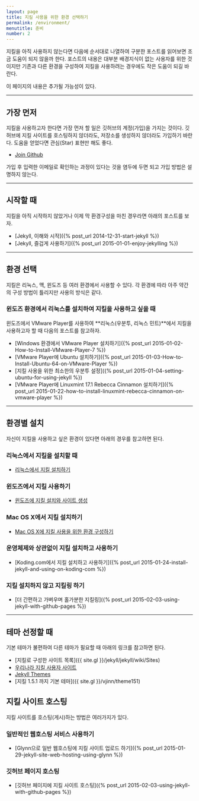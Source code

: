 ```yaml
---
layout: page
title: 지킬 사용을 위한 환경 선택하기
permalink: /environment/
menutitle: 준비
number: 2
---
```


지킬을 아직 사용하지 않는다면 다음에 순서대로 나열하여 구분한 포스트를 읽어보면 조금 도움이 되지 않을까 한다. 포스트의 내용은 대부분 배경지식이 없는 사용자를 위한 것이지만 기존과 다른 환경을 구성하여 지킬을 사용하려는 경우에도 작은 도움이 되길 바란다.

이 페이지의 내용은 추가될 가능성이 있다.

---

## 가장 먼저

지킬을 사용하고자 한다면 가장 먼저 할 일은 깃허브의 계정(가입)을 가지는 것이다. 깃허브에 지킬 사이트를 호스팅하지 않더라도, 저장소를 생성하지 않더라도 가입하기 바란다. 도움을 얻었다면 관심(Star) 표현만 해도 좋다.

 - [Join Github](https://github.com/join)

가입 후 입력한 이메일로 확인하는 과정이 있다는 것을 염두에 두면 되고 가입 방법은 설명하지 않는다.

---

## 시작할 때

지킬을 아직 시작하지 않았거나 이제 막 환경구성을 마친 경우라면 아래의 포스트를 보자.

 - [Jekyll, 이해와 시작]({% post_url 2014-12-31-start-jekyll %})
 - [Jekyll, 즐겁게 사용하기]({% post_url 2015-01-01-enjoy-jekylling %})

---

## 환경 선택

지킬은 리눅스, 맥, 윈도즈 등 여러 환경에서 사용할 수 있다. 각 환경에 따라 아주 약간의 구성 방법이 틀리지만 사용의 방식은 같다. 

### 윈도즈 환경에서 리눅스를 설치하여 지킬을 사용하고 싶을 때

윈도즈에서 VMware Player를 사용하여 **리눅스(우분투, 리눅스 민트)**에서 지킬을 사용하고자 할 때 다음의 포스트를 참고하자.

 - [Windows 환경에서 VMware Player 설치하기]({% post_url 2015-01-02-How-to-Install-VMware-Player-7 %})
 - [VMware Player에 Ubuntu 설치하기]({% post_url 2015-01-03-How-to-Install-Ubuntu-64-on-VMware-Player %})
 - [지킬 사용을 위한 최소한의 우분투 설정]({% post_url 2015-01-04-setting-ubuntu-for-using-jekyll %})
 - [VMware Player에 Linuxmint 17.1 Rebecca Cinnamon 설치하기]({% post_url 2015-01-22-how-to-install-linuxmint-rebecca-cinnamon-on-vmware-player %})

---

## 환경별 설치

자신이 지킬을 사용하고 싶은 환경이 있다면 아래의 경우를 참고하면 된다.

### 리눅스에서 지킬을 설치할 때

 - [리눅스에서 지킬 설치하기](/install-jekyll/#리눅스에서-지킬-설치)

### 윈도즈에서 지킬 사용하기

 - [윈도즈에 지킬 설치와 사이트 생성](/install-jekyll/#윈도즈에-지킬-설치와-사이트-생성)

### Mac OS X에서 지킬 설치하기

 - [Mac OS X에 지킬 사용을 위한 환경 구성하기](/install-jekyll/#mac-os-x에-지킬-설치하기)

### 운영체제와 상관없이 지킬 설치하고 사용하기

 - [Koding.com에서 지킬 설치하고 사용하기]({% post_url 2015-01-24-install-jekyll-and-using-on-koding-com %})

### 지킬 설치하지 않고 지킬링 하기

 - [더 간편하고 가벼우며 홀가분한 지킬링]({% post_url 2015-02-03-using-jekyll-with-github-pages %})

---

## 테마 선정할 때

기본 테마가 불편하여 다른 테마가 필요할 때 아래의 링크를 참고하면 된다.

 - [지킬로 구성한 사이트 목록]({{ site.gl }}/jekyll/jekyll/wiki/Sites)
 - [우리나라 지킬 사용자 사이트](/jekyll-site)
 - [Jekyll Themes](http://jekyllthemes.org)
 - [지킬 1.5.1 까지 기본 테마]({{ site.gl }}/vjinn/theme151)

## 지킬 사이트 호스팅

지킬 사이트를 호스팅(게시)하는 방법은 여러가지가 있다.

### 일반적인 웹호스팅 서비스 사용하기

 - [Glynn으로 일반 웹호스팅에 지킬 사이트 업로드 하기]({% post_url 2015-01-29-jekyll-site-web-hosting-using-glynn %})

### 깃허브 페이지 호스팅

 - [깃허브 페이지에 지킬 사이트 호스팅]({% post_url 2015-02-03-using-jekyll-with-github-pages %})

